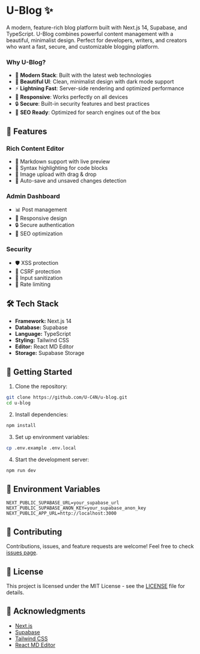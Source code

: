 # U-Blog ✨

A modern, feature-rich blog platform built with Next.js 14, Supabase, and TypeScript. U-Blog combines powerful content management with a beautiful, minimalist design. Perfect for developers, writers, and creators who want a fast, secure, and customizable blogging platform.

### Why U-Blog?
- 🚀 **Modern Stack**: Built with the latest web technologies
- 🎨 **Beautiful UI**: Clean, minimalist design with dark mode support
- ⚡ **Lightning Fast**: Server-side rendering and optimized performance
- 📱 **Responsive**: Works perfectly on all devices
- 🔒 **Secure**: Built-in security features and best practices
- 🎯 **SEO Ready**: Optimized for search engines out of the box

## 🚀 Features

### Rich Content Editor
- 📝 Markdown support with live preview
- 🎨 Syntax highlighting for code blocks
- 📸 Image upload with drag & drop
- 🔄 Auto-save and unsaved changes detection

### Admin Dashboard
- 📊 Post management
- 📱 Responsive design
- 🔒 Secure authentication
- 🎯 SEO optimization

### Security
- 🛡️ XSS protection
- 🔐 CSRF protection
- 🧪 Input sanitization
- 🚦 Rate limiting

## 🛠️ Tech Stack

- **Framework:** Next.js 14
- **Database:** Supabase
- **Language:** TypeScript
- **Styling:** Tailwind CSS
- **Editor:** React MD Editor
- **Storage:** Supabase Storage

## 🚦 Getting Started

1. Clone the repository:
```bash
git clone https://github.com/U-C4N/u-blog.git
cd u-blog
```

2. Install dependencies:
```bash
npm install
```

3. Set up environment variables:
```bash
cp .env.example .env.local
```

4. Start the development server:
```bash
npm run dev
```

## 📝 Environment Variables

```env
NEXT_PUBLIC_SUPABASE_URL=your_supabase_url
NEXT_PUBLIC_SUPABASE_ANON_KEY=your_supabase_anon_key
NEXT_PUBLIC_APP_URL=http://localhost:3000
```

## 🤝 Contributing

Contributions, issues, and feature requests are welcome! Feel free to check [issues page](https://github.com/U-C4N/u-blog/issues).

## 📜 License

This project is licensed under the MIT License - see the [LICENSE](LICENSE) file for details.

## 🙏 Acknowledgments

- [Next.js](https://nextjs.org/)
- [Supabase](https://supabase.io/)
- [Tailwind CSS](https://tailwindcss.com/)
- [React MD Editor](https://uiwjs.github.io/react-md-editor/)
